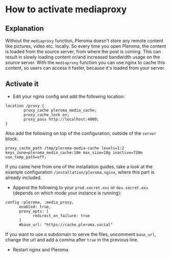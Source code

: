 # How to activate mediaproxy
## Explanation

Without the `mediaproxy` function, Pleroma doesn't store any remote content like pictures, video etc. locally. So every time you open Pleroma, the content is loaded from the source server, from where the post is coming. This can result in slowly loading content or/and increased bandwidth usage on the source server.
With the `mediaproxy` function you can use nginx to cache this content, so users can access it faster, because it's loaded from your server.

## Activate it

* Edit your nginx config and add the following location: 
```
location /proxy {
        proxy_cache pleroma_media_cache;
        proxy_cache_lock on;
        proxy_pass http://localhost:4000;
}
```
Also add the following on top of the configuration, outside of the `server` block:
```
proxy_cache_path /tmp/pleroma-media-cache levels=1:2 keys_zone=pleroma_media_cache:10m max_size=10g inactive=720m use_temp_path=off;
```
If you came here from one of the installation guides, take a look at the example configuration `/installation/pleroma.nginx`, where this part is already included.

* Append the following to your `prod.secret.exs` or `dev.secret.exs` (depends on which mode your instance is running):
```
config :pleroma, :media_proxy,
      enabled: true,
      proxy_opts: [
            redirect_on_failure: true
      ]
      #base_url: "https://cache.pleroma.social"
```
If you want to use a subdomain to serve the files, uncomment `base_url`, change the url and add a comma after `true` in the previous line.

* Restart nginx and Pleroma
